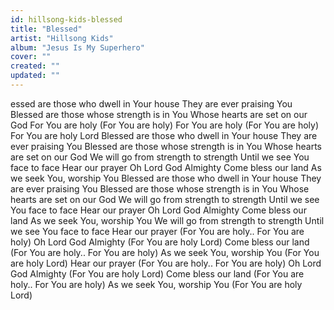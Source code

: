 ```yaml
---
id: hillsong-kids-blessed
title: "Blessed"
artist: "Hillsong Kids"
album: "Jesus Is My Superhero"
cover: ""
created: ""
updated: ""
---
```


essed are those who dwell in Your house
They are ever praising You
Blessed are those whose strength is in You
Whose hearts are set on our God
For You are holy (For You are holy)
For You are holy (For You are holy)
For You are holy Lord
Blessed are those who dwell in Your house
They are ever praising You
Blessed are those whose strength is in You
Whose hearts are set on our God
We will go from strength to strength
Until we see You face to face
Hear our prayer
Oh Lord God Almighty
Come bless our land
As we seek You, worship You
Blessed are those who dwell in Your house
They are ever praising You
Blessed are those whose strength is in You
Whose hearts are set on our God
We will go from strength to strength
Until we see You face to face
Hear our prayer
Oh Lord God Almighty
Come bless our land
As we seek You, worship You
We will go from strength to strength
Until we see You face to face
Hear our prayer (For You are holy.. For You are holy)
Oh Lord God Almighty (For You are holy Lord)
Come bless our land (For You are holy.. For You are holy)
As we seek You, worship You (For You are holy Lord)
Hear our prayer (For You are holy.. For You are holy)
Oh Lord God Almighty (For You are holy Lord)
Come bless our land (For You are holy.. For You are holy)
As we seek You, worship You (For You are holy Lord)